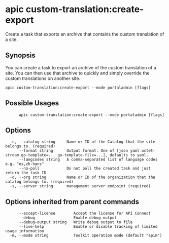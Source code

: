 # apic custom-translation:create-export

Create a task that exports an archive that contains the custom translation of a site.

## Synopsis

You can create a task to export an archive of the custom translation of a site. You can then use that archive to quickly and simply override the custom translations on another site.

```
apic custom-translation:create-export --mode portaladmin [flags]
```

## Possible Usages

```
      apic custom-translation:create-export --mode portaladmin [flags]
```

## Options

```
  -c, --catalog string     Name or ID of the Catalog that the site belongs to. (required)
      --format string      Output format. One of [json yaml octet-stream go-template=... go-template-file=...], defaults to yaml.
      --langcodes string   A comma-separated list of language codes e.g. "es,zh-hans"
      --no-poll            Do not poll the created task and just return the task ID
  -o, --org string         Name or ID of the organization that the catalog belongs to. (required)
  -s, --server string      management server endpoint (required)
```

## Options inherited from parent commands

```
      --accept-license        Accept the license for API Connect
      --debug                 Enable debug output
      --debug-output string   Write debug output to file
      --live-help             Enable or disable tracking of limited usage information
  -m, --mode string           Toolkit operation mode (default "apim")
```
